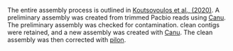 The entire assembly process is outlined in [Koutsovoulos et al., (2020)](https://www.nature.com/articles/s41597-020-00666-0#citeas). A preliminary assembly was created from trimmed Pacbio reads using [Canu](https://www.ncbi.nlm.nih.gov/pmc/articles/PMC5411767/). The preliminary assembly was checked for contamination. clean contigs were retained, and a new assembly was created with [Canu](https://www.ncbi.nlm.nih.gov/pmc/articles/PMC5411767/).
The clean assembly was then corrected with [pilon](https://www.ncbi.nlm.nih.gov/pmc/articles/PMC4237348/).
